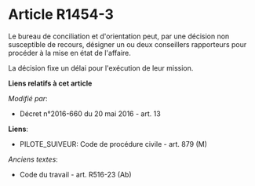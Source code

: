 # Article R1454-3

Le bureau de conciliation et d'orientation peut, par une décision non susceptible de recours, désigner un ou deux conseillers
rapporteurs pour procéder à la mise en état de l'affaire. 

La décision fixe un délai pour l'exécution de leur mission.

**Liens relatifs à cet article**

_Modifié par_:

  - Décret n°2016-660 du 20 mai 2016 - art. 13

**Liens**:

  - PILOTE_SUIVEUR: Code de procédure civile - art. 879 (M)

_Anciens textes_:

  - Code du travail - art. R516-23 (Ab)
